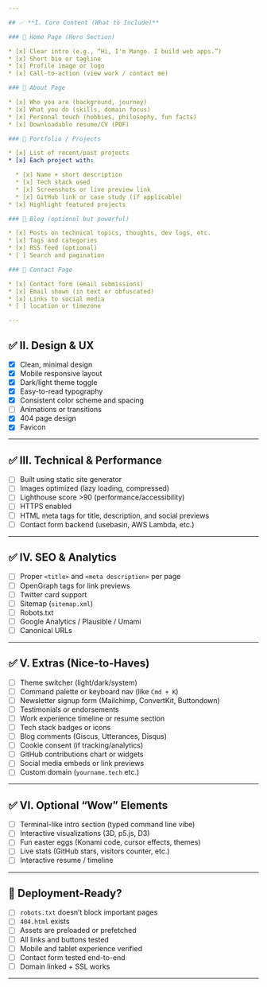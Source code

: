 ```yaml
---

## ✅ **I. Core Content (What to Include)**

### 🔹 Home Page (Hero Section)

* [x] Clear intro (e.g., “Hi, I'm Mango. I build web apps.”)
* [x] Short bio or tagline
* [x] Profile image or logo
* [x] Call-to-action (view work / contact me)

### 🔹 About Page

* [x] Who you are (background, journey)
* [x] What you do (skills, domain focus)
* [x] Personal touch (hobbies, philosophy, fun facts)
* [x] Downloadable resume/CV (PDF)

### 🔹 Portfolio / Projects

* [x] List of recent/past projects
* [x] Each project with:

  * [x] Name + short description
  * [x] Tech stack used
  * [x] Screenshots or live preview link
  * [x] GitHub link or case study (if applicable)
* [x] Highlight featured projects

### 🔹 Blog (optional but powerful)

* [x] Posts on technical topics, thoughts, dev logs, etc.
* [x] Tags and categories
* [x] RSS feed (optional)
* [ ] Search and pagination

### 🔹 Contact Page

* [x] Contact form (email submissions)
* [x] Email shown (in text or obfuscated)
* [x] Links to social media
* [ ] location or timezone

---
```


## ✅ **II. Design & UX**

- [x] Clean, minimal design
- [x] Mobile responsive layout
- [x] Dark/light theme toggle
- [x] Easy-to-read typography
- [x] Consistent color scheme and spacing
- [ ] Animations or transitions
- [x] 404 page design
- [x] Favicon

---

## ✅ **III. Technical & Performance**

- [ ] Built using static site generator
- [ ] Images optimized (lazy loading, compressed)
- [ ] Lighthouse score >90 (performance/accessibility)
- [ ] HTTPS enabled
- [ ] HTML meta tags for title, description, and social previews
- [ ] Contact form backend (usebasin, AWS Lambda, etc.)

---

## ✅ **IV. SEO & Analytics**

- [ ] Proper `<title>` and `<meta description>` per page
- [ ] OpenGraph tags for link previews
- [ ] Twitter card support
- [ ] Sitemap (`sitemap.xml`)
- [ ] Robots.txt
- [ ] Google Analytics / Plausible / Umami
- [ ] Canonical URLs

---

## ✅ **V. Extras (Nice-to-Haves)**

- [ ] Theme switcher (light/dark/system)
- [ ] Command palette or keyboard nav (like `Cmd + K`)
- [ ] Newsletter signup form (Mailchimp, ConvertKit, Buttondown)
- [ ] Testimonials or endorsements
- [ ] Work experience timeline or resume section
- [ ] Tech stack badges or icons
- [ ] Blog comments (Giscus, Utterances, Disqus)
- [ ] Cookie consent (if tracking/analytics)
- [ ] GitHub contributions chart or widgets
- [ ] Social media embeds or link previews
- [ ] Custom domain (`yourname.tech` etc.)

---

## ✅ **VI. Optional “Wow” Elements**

- [ ] Terminal-like intro section (typed command line vibe)
- [ ] Interactive visualizations (3D, p5.js, D3)
- [ ] Fun easter eggs (Konami code, cursor effects, themes)
- [ ] Live stats (GitHub stars, visitors counter, etc.)
- [ ] Interactive resume / timeline

---

## 🚀 Deployment-Ready?

- [ ] `robots.txt` doesn’t block important pages
- [ ] `404.html` exists
- [ ] Assets are preloaded or prefetched
- [ ] All links and buttons tested
- [ ] Mobile and tablet experience verified
- [ ] Contact form tested end-to-end
- [ ] Domain linked + SSL works

---

